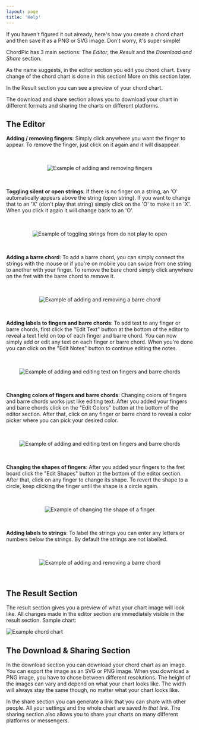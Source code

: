 ```yaml
---
layout: page
title: 'Help'
---
```


<style>
.gif-container {
    text-align: center;
}
.gif-container img {
    max-width: 100%;
    margin: 2rem 0;
}
</style>

If you haven't figured it out already, here's how you create a chord chart and then save it as a PNG or SVG image. Don't worry, it's super simple!

ChordPic has 3 main sections: The _Editor_, the _Result_ and the _Download and Share_ section.

As the name suggests, in the editor section you edit you chord chart. Every change of the chord chart is done in this section! More on this section later.

In the Result section you can see a preview of your chord chart.

The download and share section allows you to download your chart in different formats and sharing the charts on different platforms.

## The Editor

**Adding / removing fingers**: Simply click anywhere you want the finger to appear. To remove the finger, just click on it again and it will disappear.

<div class="gif-container">
    <img src="images/toggle.gif" alt="Example of adding and removing fingers">
</div>

**Toggling silent or open strings**: If there is no finger on a string, an 'O' automatically appears above the string (open string). If you want to change that to an 'X' (don't play that string) simply click on the 'O' to make it an 'X'. When you click it again it will change back to an 'O'.

<div class="gif-container">
    <img src="images/silentstrings.gif" alt="Example of toggling strings from do not play to open">
</div>

**Adding a barre chord**: To add a barre chord, you can simply connect the strings with the mouse or if you're on mobile you can swipe from one string to another with your finger. To remove the bare chord simply click anywhere on the fret with the barre chord to remove it.

<div class="gif-container">
    <img src="images/barre.gif" alt="Example of adding and removing a barre chord">
</div>

**Adding labels to fingers and barre chords**: To add text to any finger or barre chords, first click the "Edit Text" button at the bottom of the editor to reveal a text field
on top of each finger and barre chord. You can now simply add or edit any text on each finger or barre chord. When you're done you can
click on the "Edit Notes" button to continue editing the notes.

<div class="gif-container">
    <img src="images/edit-text.gif" alt="Example of adding and editing text on fingers and barre chords">
</div>

**Changing colors of fingers and barre chords**: Changing colors of fingers and barre chords works
just like editing text. After you added your fingers and barre chords click on the "Edit Colors" button
at the bottom of the editor section. After that, click on any finger or barre chord to reveal a
color picker where you can pick your desired color.

<div class="gif-container">
    <img src="images/edit-colors.gif" alt="Example of adding and editing text on fingers and barre chords">
</div>

**Changing the shapes of fingers**: After you added your fingers to the fret board click the "Edit Shapes" button
at the bottom of the editor section. After that, click on any finger to change its shape. To revert the shape to a circle,
keep clicking the finger until the shape is a circle again.

<div class="gif-container">
    <img src="images/edit-shapes.gif" alt="Example of changing the shape of a finger">
</div>

**Adding labels to strings**: To label the strings you can enter any letters or numbers below the strings. By default the strings are not labelled.

<div class="gif-container">
    <img src="images/labels.gif" alt="Example of adding and removing a barre chord">
</div>

## The Result Section

The result section gives you a preview of what your chart image will look like. All changes made in the editor section are immediately visible in the result section. Sample chart:

![Example chord chart](images/samplechord.png)

## The Download & Sharing Section

In the download section you can download your chord chart as an image. You can export the image as an SVG or PNG image. When you download a PNG image, you have to chose between different resolutions. The height of the images can vary and depend on what your chart looks like.
The width will always stay the same though, no matter what your chart looks like.

In the share section you can generate a link that you can share with other people. All your settings and the whole chart
are saved _in that link_. The sharing section also allows you to share your charts on many different platforms or messengers.
